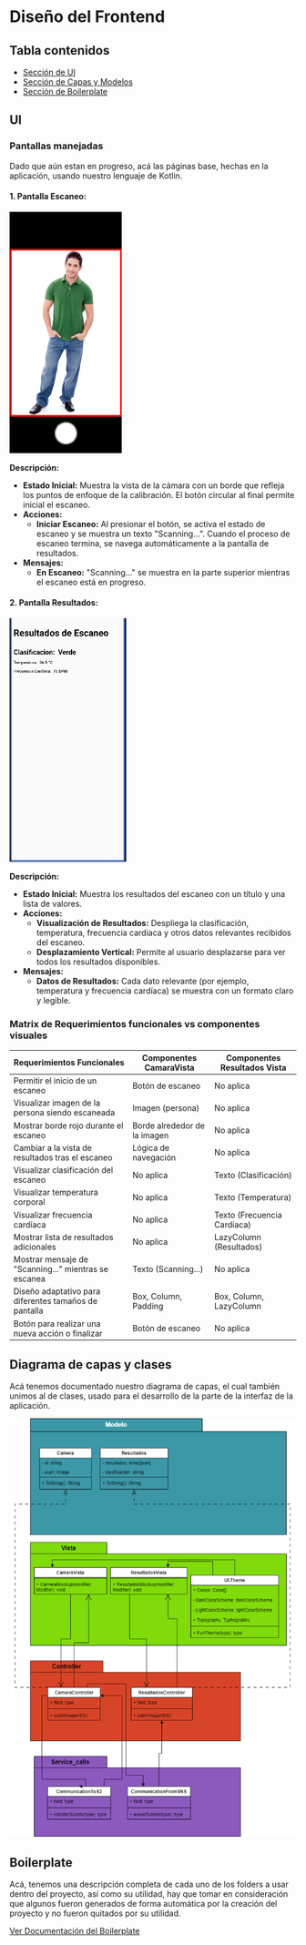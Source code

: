 # Diseño del Frontend
## Tabla contenidos

- [Sección de UI](#ui)
- [Sección de Capas y Modelos](#diagrama-de-capas-y-clases)
- [Sección de Boilerplate](#boilerplate)

## UI

### Pantallas manejadas
Dado que aún estan en progreso, acá las páginas base, hechas en la aplicación, usando nuestro lenguaje de Kotlin.

#### 1. Pantalla Escaneo:

![Pagina Escaneo](UI/escaneo.png)

**Descripción:**
- **Estado Inicial:** Muestra la vista de la cámara con un borde que refleja los puntos de enfoque de la calibración. El botón circular al final permite inicial el escaneo.
- **Acciones:**
  - **Iniciar Escaneo:** Al presionar el botón, se activa el estado de escaneo y se muestra un texto "Scanning...". Cuando el proceso de escaneo termina, se navega automáticamente a la pantalla de resultados.
- **Mensajes:**
  - **En Escaneo:** "Scanning..." se muestra en la parte superior mientras el escaneo está en progreso.

#### 2. Pantalla Resultados:

![Pagina Resultados](UI/resultados.png)

**Descripción:**
- **Estado Inicial:** Muestra los resultados del escaneo con un título y una lista de valores.
- **Acciones:**
  - **Visualización de Resultados:** Despliega la clasificación, temperatura, frecuencia cardíaca y otros datos relevantes recibidos del escaneo.
  - **Desplazamiento Vertical:** Permite al usuario desplazarse para ver todos los resultados disponibles.
- **Mensajes:**
  - **Datos de Resultados:** Cada dato relevante (por ejemplo, temperatura y frecuencia cardíaca) se muestra con un formato claro y legible.

### Matrix de Requerimientos funcionales vs componentes visuales

| **Requerimientos Funcionales**                           | **Componentes CamaraVista** | **Componentes Resultados Vista** |
|----------------------------------------------------------|-------------------------|----------------------------|
| Permitir el inicio de un escaneo                          | Botón de escaneo        | No aplica                  |
| Visualizar imagen de la persona siendo escaneada          | Imagen (persona)        | No aplica                  |
| Mostrar borde rojo durante el escaneo                     | Borde alrededor de la imagen | No aplica               |
| Cambiar a la vista de resultados tras el escaneo          | Lógica de navegación    | No aplica                  |
| Visualizar clasificación del escaneo                      | No aplica               | Texto (Clasificación)      |
| Visualizar temperatura corporal                           | No aplica               | Texto (Temperatura)        |
| Visualizar frecuencia cardíaca                            | No aplica               | Texto (Frecuencia Cardíaca)|
| Mostrar lista de resultados adicionales                   | No aplica               | LazyColumn (Resultados)    |
| Mostrar mensaje de "Scanning..." mientras se escanea      | Texto (Scanning...)     | No aplica                  |
| Diseño adaptativo para diferentes tamaños de pantalla     | Box, Column, Padding    | Box, Column, LazyColumn    |
| Botón para realizar una nueva acción o finalizar          | Botón de escaneo        | No aplica                  |


## Diagrama de capas y clases
Acá tenemos documentado nuestro diagrama de capas, el cual también unimos al de clases, usado para el desarrollo de la parte de la interfaz de la aplicación.

![Diagrama de capas.drawio.png](Diagrama%20de%20capas%20y%20clases/Diagrama%20de%20capas.drawio.png)

## Boilerplate
Acá, tenemos una descripción completa de cada uno de los folders a usar dentro del proyecto, así como su utilidad, hay que tomar en consideración que algunos fueron generados de forma automática por la creación del proyecto y no fueron quitados por su utilidad.

[Ver Documentación del Boilerplate](Boilerplate/FE/README.md)


